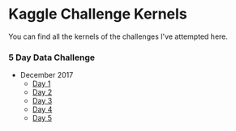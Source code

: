 # Kaggle Challenge Kernels
You can find all the kernels of the challenges I've attempted here.

### 5 Day Data Challenge
- December 2017
  - [Day 1](https://www.kaggle.com/dsouzadyn/5-day-data-challenge-day-1)
  - [Day 2](https://www.kaggle.com/dsouzadyn/5-day-data-challenge-day-2)
  - [Day 3](https://www.kaggle.com/dsouzadyn/5-day-data-challenge-day-3-1)
  - [Day 4](https://www.kaggle.com/dsouzadyn/5-day-data-challenge-day-4)
  - [Day 5](https://www.kaggle.com/dsouzadyn/5-day-data-challenge-day-5)

